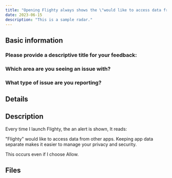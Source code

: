 ```yaml
---
title: "Opening Flighty always shows the \"would like to access data from other apps\" alert"
date: 2023-06-15
description: "This is a sample radar."
---
```


## Basic information

### Please provide a descriptive title for your feedback:

### Which area are you seeing an issue with?

### What type of issue are you reporting?

## Details

## Description

Every time I launch Flighty, the an alert is shown, It reads:

"Flighty" would like to access data from other apps.
Keeping app data separate makes it easier to manage your privacy and security.

This occurs even if I choose Allow.

## Files

